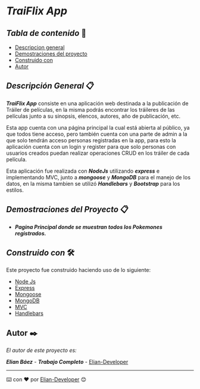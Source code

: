 # ***TraiFlix App*** 

## *Tabla de contenido* 📄

- [Descripcion general](https://github.com/Elian-Developer/TraiFlix-Proyect_Trailer/tree/master#descripción-general)
- [Demostraciones del proyecto](https://github.com/Elian-Developer/TraiFlix-Proyect_Trailer/tree/master#demostraciones-del-proyecto)
- [Construido con](https://github.com/Elian-Developer/TraiFlix-Proyect_Trailer/tree/master#construido-con)
- [Autor](https://github.com/Elian-Developer/TraiFlix-Proyect_Trailer/tree/master#autor)

## *Descripción General* 📋

***TraiFlix App*** consiste en una aplicación web destinada a la publicación de Tráiler de películas, en la misma 
podrás encontrar los tráileres de las películas junto a su sinopsis, elencos, autores, año de publicación, etc.

Esta app cuenta con una página principal la cual está abierta al público, ya que todos tiene acceso, pero también 
cuenta con una parte de admin a la que solo tendrán acceso personas registradas en la app, para esto la aplicación 
cuenta con un login y register para que solo personas con usuarios creados puedan realizar operaciones CRUD en los 
tráiler de cada película.

Esta aplicación fue realizada con ***NodeJs*** utilizando ***express*** e implementando MVC,  junto a 
***mongoose*** y ***MongoDB*** para el manejo de los datos, en la misma tambien se utilizó ***Handlebars*** y ***Bootstrap*** 
para los estilos.

## ***Demostraciones del Proyecto*** 📋

- ***Pagina Principal donde se muestran todos los Pokemones registrados.***


## *Construido con* 🛠️

Este proyecto fue construido haciendo uso de lo siguiente: 

- [Node Js](https://nodejs.org/en/docs)
- [Express](https://expressjs.com/)
- [Mongoose](https://mongoosejs.com/docs/)
- [MongoDB](https://www.mongodb.com/docs/)
- [MVC]()
- [Handlebars](https://handlebarsjs.com/)

## Autor ✒️

_El autor de este proyecto es:_

***Elian Báez*** - ***Trabajo Completo*** - [Elian-Developer](https://github.com/Elian-Developer)

---

⌨️ con ❤️ por [Elian-Developer]((https://github.com/Elian-Developer)) 😊
